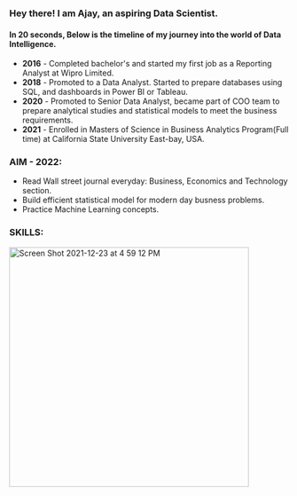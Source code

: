 ### Hey there! I am Ajay, an aspiring Data Scientist.
#### In 20 seconds, Below is the timeline of my journey into the world of Data Intelligence.

- **2016** - Completed bachelor's and started my first job as a Reporting Analyst at Wipro Limited. 
- **2018** - Promoted to a Data Analyst. Started to prepare databases using SQL, and dashboards in Power BI or Tableau.
- **2020** - Promoted to Senior Data Analyst, became part of COO team to prepare analytical studies and statistical models to meet the business requirements.
- **2021** - Enrolled in Masters of Science in Business Analytics Program(Full time) at California State University East-bay, USA. 

### AIM - 2022:  
- Read Wall street journal everyday: Business, Economics and Technology section.
- Build efficient statistical model for modern day busness problems.
- Practice Machine Learning concepts. 

### SKILLS:

<img width="432" alt="Screen Shot 2021-12-23 at 4 59 12 PM" src="https://user-images.githubusercontent.com/64645859/147303409-f36a86dc-2b26-41d8-8ee2-93ea3193059b.png">


